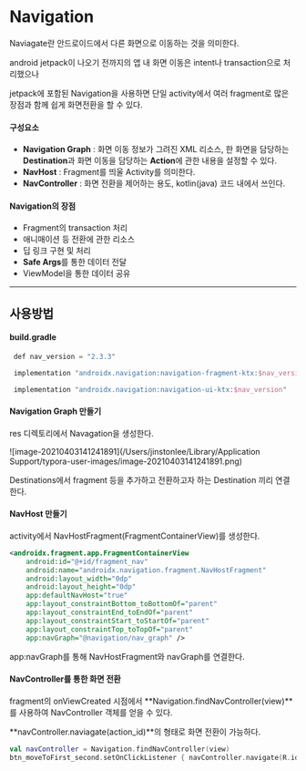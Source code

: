 # Navigation 

Naviagate란 안드로이드에서 다른 화면으로 이동하는 것을 의미한다.

android jetpack이 나오기 전까지의 앱 내 화면 이동은 intent나 transaction으로 처리했으나

jetpack에 포함된 Navigation을 사용하면 단일 activity에서 여러 fragment로 많은 장점과 함께 쉽게 화면전환을 할 수 있다.

#### 구성요소

- **Navigation Graph** : 화면 이동 정보가 그려진 XML 리소스, 한 화면을 담당하는**Destination**과 화면 이동을 담당하는 **Action**에 관한 내용을 설정할 수 있다.
- **NavHost** : Fragment를 띄울 Activity를 의미한다.
- **NavController** : 화면 전환을 제어하는 용도, kotlin(java) 코드 내에서 쓰인다.

#### Navigation의 장점

- Fragment의 transaction 처리
- 애니매이션 등 전환에 관한 리소스
- 딥 링크 구현 및 처리
- **Safe Args**를 통한 데이터 전달
- ViewModel을 통한 데이터 공유

----

## 사용방법

#### build.gradle

```kotlin
 def nav_version = "2.3.3"

 implementation "androidx.navigation:navigation-fragment-ktx:$nav_version"

 implementation "androidx.navigation:navigation-ui-ktx:$nav_version"
```

#### Navigation Graph 만들기

res 디렉토리에서 Navagation을 생성한다.

![image-20210403141241891](/Users/jinstonlee/Library/Application Support/typora-user-images/image-20210403141241891.png)

Destinations에서 fragment 등을 추가하고 전환하고자 하는 Destination 끼리 연결한다.

#### NavHost 만들기

activity에서 NavHostFragment(FragmentContainerView)를 생성한다.

```xml
<androidx.fragment.app.FragmentContainerView
    android:id="@+id/fragment_nav"
    android:name="androidx.navigation.fragment.NavHostFragment"
    android:layout_width="0dp"
    android:layout_height="0dp"
    app:defaultNavHost="true"
    app:layout_constraintBottom_toBottomOf="parent"
    app:layout_constraintEnd_toEndOf="parent"
    app:layout_constraintStart_toStartOf="parent"
    app:layout_constraintTop_toTopOf="parent"
    app:navGraph="@navigation/nav_graph" />
```

app:navGraph를 통해 NavHostFragment와 navGraph를 연결한다.

#### NavController를 통한 화면 전환

fragment의 onViewCreated 시점에서 **Navigation.findNavController(view)**를 사용하여 NavController 객체를 얻을 수 있다.

**navController.naviagate(action_id)**의 형태로 화면 전환이 가능하다.

```kotlin
val navController = Navigation.findNavController(view)
btn_moveToFirst_second.setOnClickListener { navController.navigate(R.id.action_secondFragment2_to_firstFragment) }
```

